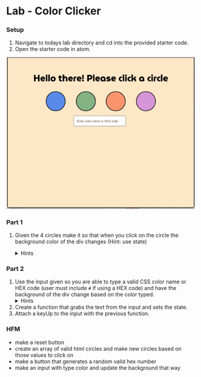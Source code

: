 # Lab - Color Clicker

### Setup

1. Navigate to todays lab directory and cd into the provided starter code.
1. Open the starter code in atom.

![](color_clicker.gif)

### Part 1

1. Given the 4 circles make it so that when you click on the circle the background color of the div changes (Hint: use state)

   <details>
     <summary>Hints</summary>

   1. add a click event for each circle that will log the value of the id of the circle (hint: target the event) , (hint: the ids are valid [html colors](https://htmlcolorcodes.com/color-names/) )
   1. Create initial state for `containerColor` - set it to `blanchedalmond` to test that your container background is being set from state
   1. update the `style` attribute in the `div` with the class of `container` so that the `backgroundColor` is set from state, rather than hard coded.
   1. Upgrade the function that changes the state based on the id of the element.
   1. Attach an onClick with the previous function to each circle div.
      </details>

### Part 2

1. Use the input given so you are able to type a valid CSS color name or HEX code (user must include `#` if using a HEX code) and have the background of the div change based on the color typed.
   <details>
     <summary>Hints</summary>
1. Create a function that grabs the text from the input and sets the state.
1. Attach a keyUp to the input with the previous function.
   </details>

### HFM

- make a reset button
- create an array of valid html circles and make new circles based on those values to click on
- make a button that generates a random valid hex number
- make an input with type color and update the background that way
